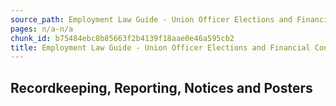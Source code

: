 ```yaml
---
source_path: Employment Law Guide - Union Officer Elections and Financial Controls.md
pages: n/a-n/a
chunk_id: b75484ebc8b85663f2b4139f18aae0e46a595cb2
title: Employment Law Guide - Union Officer Elections and Financial Controls
---
```

## Recordkeeping, Reporting, Notices and Posters
